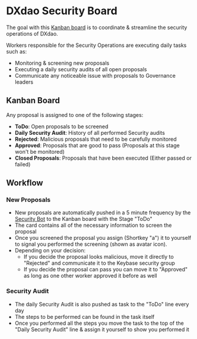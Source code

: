 # DXdao Security Board

The goal with this [Kanban board](https://github.com/nicoelzer/dxdao-security/projects) is to coordinate & streamline the security operations of DXdao.

Workers responsible for the Security Operations are executing daily tasks such as:

 - Monitoring & screening new proposals
 - Executing a daily security audits of all open proposals
 - Communicate any noticeable issue with proposals to Governance leaders

## Kanban Board

Any proposal is assigned to one of the following stages:

 - **ToDo**: Open proposals to be screened
 - **Daily Security Audit**: History of all performed Security audits
 - **Rejected**: Malicious proposals that need to be carefully monitored
 - **Approved**: Proposals that are good to pass (Proposals at this stage won't be monitored)
 - **Closed Proposals**: Proposals that have been executed (Either passed or failed)


## Workflow

### New Proposals

 - New proposals are automatically pushed in a 5 minute frequency by the [Security Bot](https://github.com/nicoelzer/dxdao-security-bot) to the Kanban board with the Stage "ToDo"
 - The card contains all of the necessary information to screen the proposal
 - Once you screened the proposal you assign (Shortkey "a") it to yourself to signal you performed the screening (shown as avatar icon).
 - Depending on your decision:
	 - If you decide the proposal looks malicious,  move it directly to "Rejected" and communicate it to the Keybase security group
	 - If you decide the proposal can pass you can move it to "Approved" as long as one other worker approved it before as well


### Security Audit

 - The daily Security Audit is also pushed as task to the "ToDo" line every day
 - The steps to be performed can be found in the task itself
 - Once you performed all the steps you move the task to the top of the  "Daily Security Audit" line & assign it yourself to show you performed it